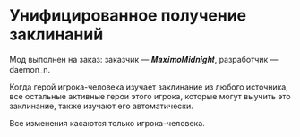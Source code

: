 # Унифицированное получение заклинаний

Мод выполнен на заказ: заказчик — 𝑴𝒂𝒙𝒊𝒎𝒐𝑴𝒊𝒅𝒏𝒊𝒈𝒉𝒕, разработчик — daemon_n.

Когда герой игрока-человека изучает заклинание из любого источника, все остальные активные герои этого игрока, которые могут выучить это заклинание, также изучают его автоматически.

Все изменения касаются только игрока-человека.
